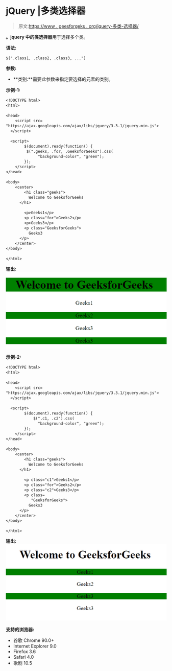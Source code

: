 # jQuery |多类选择器

> 原文:[https://www . geesforgeks . org/jquery-多类-选择器/](https://www.geeksforgeeks.org/jquery-multiple-classes-selector/)

**。jquery 中的类选择器**用于选择多个类。

**语法:**

```
$(".class1, .class2, .class3, ...")
```

**参数:**

*   **类别:**需要此参数来指定要选择的元素的类别。

**示例-1:**

```
<!DOCTYPE html>
<html>

<head>
    <script src=
"https://ajax.googleapis.com/ajax/libs/jquery/3.3.1/jquery.min.js">
  </script>

  <script>
        $(document).ready(function() {
         $(".geeks, .for, .GeeksforGeeks").css(
              "background-color", "green");
        });
    </script>
</head>

<body>
    <center>
        <h1 class="geeks">
          Welcome to GeeksforGeeks
      </h1>

        <p>Geeks1</p>
        <p class="for">Geeks2</p>
        <p>Geeks3</p>
        <p class="GeeksforGeeks">
          Geeks3
      </p>
    </center>
</body>

</html>
```

**输出:**
![](img/92bc327b49af7b00f3c35c1c48e671aa.png)

**示例-2:**

```
<!DOCTYPE html>
<html>

<head>
    <script src=
"https://ajax.googleapis.com/ajax/libs/jquery/3.3.1/jquery.min.js">
  </script>

  <script>
        $(document).ready(function() {
            $(".c1, .c2").css(
              "background-color", "green");
        });
    </script>
</head>

<body>
    <center>
        <h1 class="geeks">
          Welcome to GeeksforGeeks
      </h1>

        <p class="c1">Geeks1</p>
        <p class="for">Geeks2</p>
        <p class="c2">Geeks3</p>
        <p class=
           "GeeksforGeeks">
          Geeks3
      </p>
    </center>
</body>

</html>
```

**输出:**
![](img/d376e5d689002033aefc38a62a5a46a6.png)

**支持的浏览器:**

*   谷歌 Chrome 90.0+
*   Internet Explorer 9.0
*   Firefox 3.6
*   Safari 4.0
*   歌剧 10.5